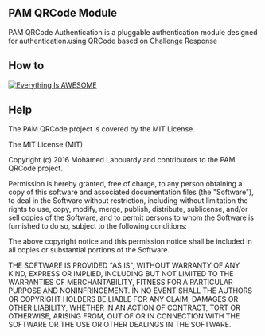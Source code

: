 ## PAM QRCode Module

PAM QRCode Authentication is a pluggable authentication module designed for authentication.using QRCode based on Challenge Response

## How to 

[![Everything Is AWESOME](http://i.imgur.com/Ot5DWAW.png)](https://www.youtube.com/watch?v=d7CGI3weA74 "PAM QRCode Tutorial")

## Help

The PAM QRCode project is covered by the MIT License.

The MIT License (MIT)

Copyright (c) 2016 Mohamed Labouardy and contributors to the PAM QRCode project.

Permission is hereby granted, free of charge, to any person obtaining a copy of this software and associated documentation files (the "Software"), to deal in the Software without restriction, including without limitation the rights to use, copy, modify, merge, publish, distribute, sublicense, and/or sell copies of the Software, and to permit persons to whom the Software is furnished to do so, subject to the following conditions:

The above copyright notice and this permission notice shall be included in all copies or substantial portions of the Software.

THE SOFTWARE IS PROVIDED "AS IS", WITHOUT WARRANTY OF ANY KIND, EXPRESS OR IMPLIED, INCLUDING BUT NOT LIMITED TO THE WARRANTIES OF MERCHANTABILITY, FITNESS FOR A PARTICULAR PURPOSE AND NONINFRINGEMENT. IN NO EVENT SHALL THE AUTHORS OR COPYRIGHT HOLDERS BE LIABLE FOR ANY CLAIM, DAMAGES OR OTHER LIABILITY, WHETHER IN AN ACTION OF CONTRACT, TORT OR OTHERWISE, ARISING FROM, OUT OF OR IN CONNECTION WITH THE SOFTWARE OR THE USE OR OTHER DEALINGS IN THE SOFTWARE.
